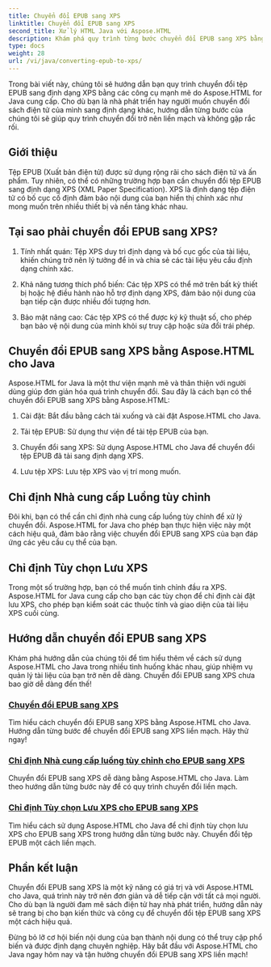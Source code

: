 ```yaml
---
title: Chuyển đổi EPUB sang XPS
linktitle: Chuyển đổi EPUB sang XPS
second_title: Xử lý HTML Java với Aspose.HTML
description: Khám phá quy trình từng bước chuyển đổi EPUB sang XPS bằng Aspose.HTML Java. Tìm hiểu cách chỉ định nhà cung cấp luồng tùy chỉnh và tùy chọn lưu XPS cho các chuyển đổi.
type: docs
weight: 28
url: /vi/java/converting-epub-to-xps/
---
```


Trong bài viết này, chúng tôi sẽ hướng dẫn bạn quy trình chuyển đổi tệp EPUB sang định dạng XPS bằng các công cụ mạnh mẽ do Aspose.HTML for Java cung cấp. Cho dù bạn là nhà phát triển hay người muốn chuyển đổi sách điện tử của mình sang định dạng khác, hướng dẫn từng bước của chúng tôi sẽ giúp quy trình chuyển đổi trở nên liền mạch và không gặp rắc rối.

## Giới thiệu

Tệp EPUB (Xuất bản điện tử) được sử dụng rộng rãi cho sách điện tử và ấn phẩm. Tuy nhiên, có thể có những trường hợp bạn cần chuyển đổi tệp EPUB sang định dạng XPS (XML Paper Specification). XPS là định dạng tệp điện tử có bố cục cố định đảm bảo nội dung của bạn hiển thị chính xác như mong muốn trên nhiều thiết bị và nền tảng khác nhau.

## Tại sao phải chuyển đổi EPUB sang XPS?

1. Tính nhất quán: Tệp XPS duy trì định dạng và bố cục gốc của tài liệu, khiến chúng trở nên lý tưởng để in và chia sẻ các tài liệu yêu cầu định dạng chính xác.

2. Khả năng tương thích phổ biến: Các tệp XPS có thể mở trên bất kỳ thiết bị hoặc hệ điều hành nào hỗ trợ định dạng XPS, đảm bảo nội dung của bạn tiếp cận được nhiều đối tượng hơn.

3. Bảo mật nâng cao: Các tệp XPS có thể được ký kỹ thuật số, cho phép bạn bảo vệ nội dung của mình khỏi sự truy cập hoặc sửa đổi trái phép.

## Chuyển đổi EPUB sang XPS bằng Aspose.HTML cho Java

Aspose.HTML for Java là một thư viện mạnh mẽ và thân thiện với người dùng giúp đơn giản hóa quá trình chuyển đổi. Sau đây là cách bạn có thể chuyển đổi EPUB sang XPS bằng Aspose.HTML:

1. Cài đặt: Bắt đầu bằng cách tải xuống và cài đặt Aspose.HTML cho Java.

2. Tải tệp EPUB: Sử dụng thư viện để tải tệp EPUB của bạn.

3. Chuyển đổi sang XPS: Sử dụng Aspose.HTML cho Java để chuyển đổi tệp EPUB đã tải sang định dạng XPS.

4. Lưu tệp XPS: Lưu tệp XPS vào vị trí mong muốn.

## Chỉ định Nhà cung cấp Luồng tùy chỉnh

Đôi khi, bạn có thể cần chỉ định nhà cung cấp luồng tùy chỉnh để xử lý chuyển đổi. Aspose.HTML for Java cho phép bạn thực hiện việc này một cách hiệu quả, đảm bảo rằng việc chuyển đổi EPUB sang XPS của bạn đáp ứng các yêu cầu cụ thể của bạn.

## Chỉ định Tùy chọn Lưu XPS

Trong một số trường hợp, bạn có thể muốn tinh chỉnh đầu ra XPS. Aspose.HTML for Java cung cấp cho bạn các tùy chọn để chỉ định cài đặt lưu XPS, cho phép bạn kiểm soát các thuộc tính và giao diện của tài liệu XPS cuối cùng.

## Hướng dẫn chuyển đổi EPUB sang XPS
Khám phá hướng dẫn của chúng tôi để tìm hiểu thêm về cách sử dụng Aspose.HTML cho Java trong nhiều tình huống khác nhau, giúp nhiệm vụ quản lý tài liệu của bạn trở nên dễ dàng. Chuyển đổi EPUB sang XPS chưa bao giờ dễ dàng đến thế!
### [Chuyển đổi EPUB sang XPS](./convert-epub-to-xps/)
Tìm hiểu cách chuyển đổi EPUB sang XPS bằng Aspose.HTML cho Java. Hướng dẫn từng bước để chuyển đổi EPUB sang XPS liền mạch. Hãy thử ngay!
### [Chỉ định Nhà cung cấp luồng tùy chỉnh cho EPUB sang XPS](./convert-epub-to-xps-specify-custom-stream-provider/)
Chuyển đổi EPUB sang XPS dễ dàng bằng Aspose.HTML cho Java. Làm theo hướng dẫn từng bước này để có quy trình chuyển đổi liền mạch.
### [Chỉ định Tùy chọn Lưu XPS cho EPUB sang XPS](./convert-epub-to-xps-specify-xps-save-options/)
Tìm hiểu cách sử dụng Aspose.HTML cho Java để chỉ định tùy chọn lưu XPS cho EPUB sang XPS trong hướng dẫn từng bước này. Chuyển đổi tệp EPUB một cách liền mạch.

## Phần kết luận

Chuyển đổi EPUB sang XPS là một kỹ năng có giá trị và với Aspose.HTML cho Java, quá trình này trở nên đơn giản và dễ tiếp cận với tất cả mọi người. Cho dù bạn là người đam mê sách điện tử hay nhà phát triển, hướng dẫn này sẽ trang bị cho bạn kiến thức và công cụ để chuyển đổi tệp EPUB sang XPS một cách hiệu quả.

Đừng bỏ lỡ cơ hội biến nội dung của bạn thành nội dung có thể truy cập phổ biến và được định dạng chuyên nghiệp. Hãy bắt đầu với Aspose.HTML cho Java ngay hôm nay và tận hưởng chuyển đổi EPUB sang XPS liền mạch!